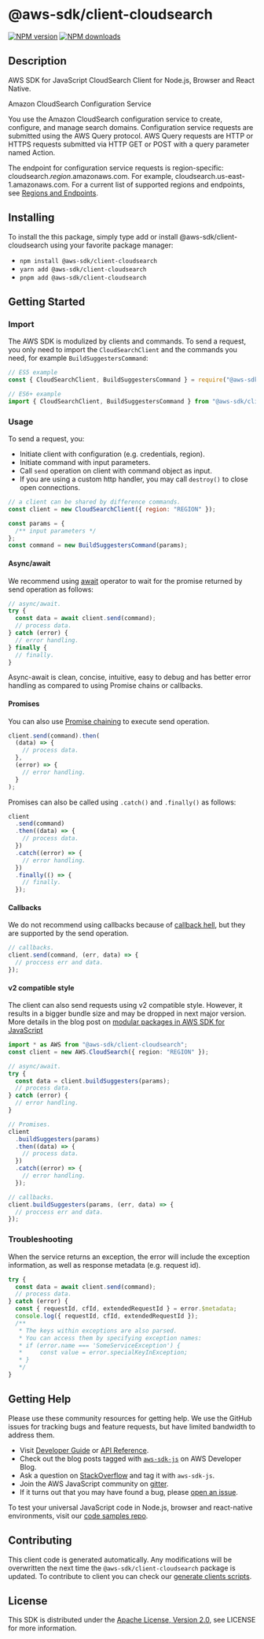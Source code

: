 # @aws-sdk/client-cloudsearch

[![NPM version](https://img.shields.io/npm/v/@aws-sdk/client-cloudsearch/latest.svg)](https://www.npmjs.com/package/@aws-sdk/client-cloudsearch)
[![NPM downloads](https://img.shields.io/npm/dm/@aws-sdk/client-cloudsearch.svg)](https://www.npmjs.com/package/@aws-sdk/client-cloudsearch)

## Description

AWS SDK for JavaScript CloudSearch Client for Node.js, Browser and React Native.

<fullname>Amazon CloudSearch Configuration Service</fullname>

<p>You use the Amazon CloudSearch configuration service to create, configure, and manage search domains.
Configuration service  requests are submitted using the AWS Query protocol. AWS Query requests
are HTTP or HTTPS requests submitted via HTTP GET or POST with a query parameter named Action.</p>
<p>The endpoint for configuration service requests is region-specific: cloudsearch.<i>region</i>.amazonaws.com.
For example, cloudsearch.us-east-1.amazonaws.com. For a current list of supported regions and endpoints,
see <a href="http://docs.aws.amazon.com/general/latest/gr/rande.html#cloudsearch_region" target="_blank">Regions and Endpoints</a>.</p>

## Installing

To install the this package, simply type add or install @aws-sdk/client-cloudsearch
using your favorite package manager:

- `npm install @aws-sdk/client-cloudsearch`
- `yarn add @aws-sdk/client-cloudsearch`
- `pnpm add @aws-sdk/client-cloudsearch`

## Getting Started

### Import

The AWS SDK is modulized by clients and commands.
To send a request, you only need to import the `CloudSearchClient` and
the commands you need, for example `BuildSuggestersCommand`:

```js
// ES5 example
const { CloudSearchClient, BuildSuggestersCommand } = require("@aws-sdk/client-cloudsearch");
```

```ts
// ES6+ example
import { CloudSearchClient, BuildSuggestersCommand } from "@aws-sdk/client-cloudsearch";
```

### Usage

To send a request, you:

- Initiate client with configuration (e.g. credentials, region).
- Initiate command with input parameters.
- Call `send` operation on client with command object as input.
- If you are using a custom http handler, you may call `destroy()` to close open connections.

```js
// a client can be shared by difference commands.
const client = new CloudSearchClient({ region: "REGION" });

const params = {
  /** input parameters */
};
const command = new BuildSuggestersCommand(params);
```

#### Async/await

We recommend using [await](https://developer.mozilla.org/en-US/docs/Web/JavaScript/Reference/Operators/await)
operator to wait for the promise returned by send operation as follows:

```js
// async/await.
try {
  const data = await client.send(command);
  // process data.
} catch (error) {
  // error handling.
} finally {
  // finally.
}
```

Async-await is clean, concise, intuitive, easy to debug and has better error handling
as compared to using Promise chains or callbacks.

#### Promises

You can also use [Promise chaining](https://developer.mozilla.org/en-US/docs/Web/JavaScript/Guide/Using_promises#chaining)
to execute send operation.

```js
client.send(command).then(
  (data) => {
    // process data.
  },
  (error) => {
    // error handling.
  }
);
```

Promises can also be called using `.catch()` and `.finally()` as follows:

```js
client
  .send(command)
  .then((data) => {
    // process data.
  })
  .catch((error) => {
    // error handling.
  })
  .finally(() => {
    // finally.
  });
```

#### Callbacks

We do not recommend using callbacks because of [callback hell](http://callbackhell.com/),
but they are supported by the send operation.

```js
// callbacks.
client.send(command, (err, data) => {
  // proccess err and data.
});
```

#### v2 compatible style

The client can also send requests using v2 compatible style.
However, it results in a bigger bundle size and may be dropped in next major version. More details in the blog post
on [modular packages in AWS SDK for JavaScript](https://aws.amazon.com/blogs/developer/modular-packages-in-aws-sdk-for-javascript/)

```ts
import * as AWS from "@aws-sdk/client-cloudsearch";
const client = new AWS.CloudSearch({ region: "REGION" });

// async/await.
try {
  const data = client.buildSuggesters(params);
  // process data.
} catch (error) {
  // error handling.
}

// Promises.
client
  .buildSuggesters(params)
  .then((data) => {
    // process data.
  })
  .catch((error) => {
    // error handling.
  });

// callbacks.
client.buildSuggesters(params, (err, data) => {
  // proccess err and data.
});
```

### Troubleshooting

When the service returns an exception, the error will include the exception information,
as well as response metadata (e.g. request id).

```js
try {
  const data = await client.send(command);
  // process data.
} catch (error) {
  const { requestId, cfId, extendedRequestId } = error.$metadata;
  console.log({ requestId, cfId, extendedRequestId });
  /**
   * The keys within exceptions are also parsed.
   * You can access them by specifying exception names:
   * if (error.name === 'SomeServiceException') {
   *     const value = error.specialKeyInException;
   * }
   */
}
```

## Getting Help

Please use these community resources for getting help.
We use the GitHub issues for tracking bugs and feature requests, but have limited bandwidth to address them.

- Visit [Developer Guide](https://docs.aws.amazon.com/sdk-for-javascript/v3/developer-guide/welcome.html)
  or [API Reference](https://docs.aws.amazon.com/AWSJavaScriptSDK/v3/latest/index.html).
- Check out the blog posts tagged with [`aws-sdk-js`](https://aws.amazon.com/blogs/developer/tag/aws-sdk-js/)
  on AWS Developer Blog.
- Ask a question on [StackOverflow](https://stackoverflow.com/questions/tagged/aws-sdk-js) and tag it with `aws-sdk-js`.
- Join the AWS JavaScript community on [gitter](https://gitter.im/aws/aws-sdk-js-v3).
- If it turns out that you may have found a bug, please [open an issue](https://github.com/aws/aws-sdk-js-v3/issues/new/choose).

To test your universal JavaScript code in Node.js, browser and react-native environments,
visit our [code samples repo](https://github.com/aws-samples/aws-sdk-js-tests).

## Contributing

This client code is generated automatically. Any modifications will be overwritten the next time the `@aws-sdk/client-cloudsearch` package is updated.
To contribute to client you can check our [generate clients scripts](https://github.com/aws/aws-sdk-js-v3/tree/master/scripts/generate-clients).

## License

This SDK is distributed under the
[Apache License, Version 2.0](http://www.apache.org/licenses/LICENSE-2.0),
see LICENSE for more information.
